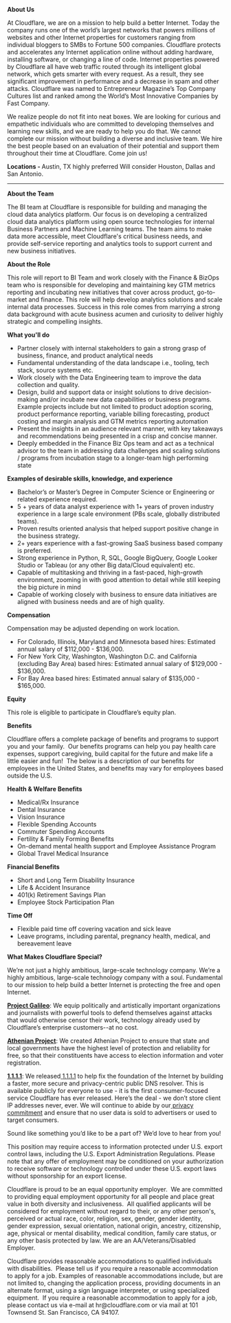 <div class="content-intro">
	<div><strong>About Us</strong></div>
	<div>
		<p>At Cloudflare, we are on a mission to help build a better Internet. Today the company runs one of the world’s largest networks that powers millions of websites and other Internet properties for customers ranging from individual bloggers to SMBs to Fortune 500 companies. Cloudflare protects and accelerates any Internet application online without adding hardware, installing software, or changing a line of code. Internet properties powered by Cloudflare all have web traffic routed through its intelligent global network, which gets smarter with every request. As a result, they see significant improvement in performance and a decrease in spam and other attacks. Cloudflare was named to Entrepreneur Magazine’s Top Company Cultures list and ranked among the World’s Most Innovative Companies by Fast Company.&nbsp;</p>
		<p><span style="font-weight: 400;">We realize people do not fit into neat boxes. We are looking for curious and empathetic individuals who are committed to developing themselves and learning new skills, and we are ready to help you do that. We cannot complete our mission without building a diverse and inclusive team. We hire the best people based on an evaluation of their potential and support them throughout their time at Cloudflare. Come join us!&nbsp;</span></p>
	</div>
</div>
<p><strong>Locations - </strong>Austin, TX highly preferred Will consider Houston, Dallas and San Antonio.&nbsp;</p>
<hr>
<p><strong>About the Team</strong></p>
<p>The BI team at Cloudflare is responsible for building and managing the cloud data analytics platform. Our focus is on developing a centralized cloud data analytics platform using open source technologies for internal Business Partners and Machine Learning teams. The team aims to make data more accessible, meet Cloudflare's critical business needs, and provide self-service reporting and analytics tools to support current and new business initiatives.</p>
<p><strong>About the Role</strong></p>
<p>This role will report to BI Team and work closely with the Finance &amp; BizOps team who is responsible for developing and maintaining key GTM metrics reporting and incubating new initiatives that cover across product, go-to-market and finance. This role will help develop analytics solutions and scale internal data processes. Success in this role comes from marrying a strong data background with acute business acumen and curiosity to deliver highly strategic and compelling insights.</p>
<p><strong>What you'll do</strong></p>
<ul>
	<li>Partner closely with internal stakeholders to gain a strong grasp of business, finance, and product analytical needs</li>
	<li>Fundamental understanding of the data landscape i.e., tooling, tech stack, source systems etc.</li>
	<li>Work closely with the Data Engineering team to improve the data collection and quality.</li>
	<li>Design, build and support data or insight solutions to drive decision-making and/or incubate new data capabilities or business programs. Example projects include but not limited to product adoption scoring, product performance reporting, variable billing forecasting, product costing and margin analysis and GTM metrics reporting automation</li>
	<li>Present the insights in an audience relevant manner, with key takeaways and recommendations being presented in a crisp and concise manner.</li>
	<li>Deeply embedded in the Finance Biz Ops team and act as a technical advisor to the team in addressing data challenges and scaling solutions / programs from incubation stage to a longer-team high performing state</li>
</ul>
<p><strong>Examples of desirable skills, knowledge, and experience</strong></p>
<ul>
	<li>Bachelor’s or Master’s Degree in Computer Science or Engineering or related experience required.</li>
	<li>5 + years of data analyst experience with 1+ years of proven industry experience in a large scale environment (PBs scale, globally distributed teams).</li>
	<li>Proven results oriented analysis that helped support positive change in the business strategy.</li>
	<li>2+ years experience with a fast-growing SaaS business based company is preferred.</li>
	<li>Strong experience in Python, R, SQL, Google BigQuery, Google Looker Studio or Tableau (or any other Big data/Cloud equivalent) etc.</li>
	<li>Capable of multitasking and thriving in a fast-paced, high-growth environment, zooming in with good attention to detail while still keeping the big picture in mind</li>
	<li>Capable of working closely with business to ensure data initiatives are aligned with business needs and are of high quality.</li>
</ul>
<p><strong>Compensation</strong></p>
<p>Compensation may be adjusted depending on work location.</p>
<ul>
	<li><span data-sheets-root="1">For Colorado, Illinois, Maryland and Minnesota based hires: Estimated annual salary of $112,000 - $136,000.</span></li>
	<li><span data-sheets-root="1">For New York City, Washington, Washington D.C. and California (excluding Bay Area) based hires: Estimated annual salary of $129,000 - $136,000.</span></li>
	<li><span data-sheets-root="1">For Bay Area based hires: Estimated annual salary of $135,000 - $165,000.</span></li>
</ul>
<p><strong>Equity</strong></p>
<p>This role is eligible to participate in Cloudflare’s equity plan.</p>
<p><strong>Benefits</strong></p>
<p>Cloudflare offers a complete package of benefits and programs to support you and your family.&nbsp; Our benefits programs can help you pay health care expenses, support caregiving, build capital for the future and make life a little easier and fun!&nbsp; The below is a description of our benefits for employees in the United States, and benefits may vary for employees based outside the U.S.</p>
<p><strong>Health &amp; Welfare Benefits</strong></p>
<ul>
	<li>Medical/Rx Insurance</li>
	<li>Dental Insurance</li>
	<li>Vision Insurance</li>
	<li>Flexible Spending Accounts</li>
	<li>Commuter Spending Accounts</li>
	<li>Fertility &amp; Family Forming Benefits</li>
	<li>On-demand mental health support and Employee Assistance Program</li>
	<li>Global Travel Medical Insurance</li>
</ul>
<p><strong>Financial Benefits</strong></p>
<ul>
	<li>Short and Long Term Disability Insurance</li>
	<li>Life &amp; Accident Insurance</li>
	<li>401(k) Retirement Savings Plan</li>
	<li>Employee Stock Participation Plan</li>
</ul>
<p><strong>Time Off</strong></p>
<ul>
	<li>Flexible paid time off covering vacation and sick leave</li>
	<li>Leave programs, including parental, pregnancy health, medical, and bereavement leave</li>
</ul>
<div class="content-conclusion">
	<p><strong>What Makes Cloudflare Special?</strong></p>
	<p><span style="font-weight: 400;">We’re not just a highly ambitious, large-scale technology company. We’re a highly ambitious, large-scale technology company with a soul. Fundamental to our mission to help build a better Internet is protecting the free and open Internet.</span></p>
	<p><a href="https://blog.cloudflare.com/protecting-free-expression-online/"><strong>Project Galileo</strong></a><span style="font-weight: 400;">: We equip politically and artistically important organizations and journalists with powerful tools to defend themselves against attacks that would otherwise censor their work, technology already used by Cloudflare’s enterprise customers--at no cost.</span></p>
	<p><strong><a href="https://www.cloudflare.com/athenian/">Athenian Project</a></strong><span style="font-weight: 400;">: We created Athenian Project to ensure that state and local governments have the highest level of protection and reliability for free, so that their constituents have access to election information and voter registration.</span></p>
	<p><a href="https://1.1.1.1/"><strong>1.1.1.1</strong></a><span style="font-weight: 400;">: We released</span><a href="https://1.1.1.1/"> <span style="font-weight: 400;">1.1.1.1</span></a><span style="font-weight: 400;"> to help fix the foundation of the Internet by building a faster, more secure and privacy-centric public DNS resolver. This is available publicly for everyone to use - it is the first consumer-focused service Cloudflare has ever released. Here’s the deal - we don’t store client IP addresses never, ever. We will continue to abide by our</span><a href="https://developers.cloudflare.com/1.1.1.1/privacy/public-dns-resolver"> privacy commitment</a><span style="font-weight: 400;"> and ensure that no user data is sold to advertisers or used to target consumers.</span></p>
	<p><span style="font-weight: 400;">Sound like something you’d like to be a part of? We’d love to hear from you!</span></p>
	<p><span style="font-weight: 400;">This position may require access to information protected under U.S. export control laws, including the U.S. Export Administration Regulations. Please note that any offer of employment may be conditioned on your authorization to receive software or technology controlled under these U.S. export laws without sponsorship for an export license.</span></p>
	<p><span style="font-weight: 400;">Cloudflare is proud to be an equal opportunity employer. &nbsp;We are committed to providing equal employment opportunity for all people and place great value in both diversity and inclusiveness. &nbsp;All qualified applicants will be considered for employment without regard to their, or any other person's, perceived or actual</span> <span style="font-weight: 400;">race, color, religion, sex, gender, gender identity, gender expression, sexual orientation, national origin, ancestry, citizenship, age, physical or mental disability, medical condition, family care status, or any other basis protected by law. </span><span style="font-weight: 400;">We are an AA/Veterans/Disabled Employer.</span></p>
	<p><span style="font-weight: 400;">Cloudflare provides reasonable accommodations to qualified individuals with disabilities. &nbsp;Please tell us if you require a reasonable accommodation to apply for a job. Examples of reasonable accommodations include, but are not limited to, changing the application process, providing documents in an alternate format, using a sign language interpreter, or using specialized equipment. &nbsp;If you require a reasonable accommodation to apply for a job, please contact us via e-mail at </span><span style="font-weight: 400;">hr@cloudflare.com</span><span style="font-weight: 400;"> or via mail at 101 Townsend St. San Francisco, CA 94107.</span></p>
</div>
